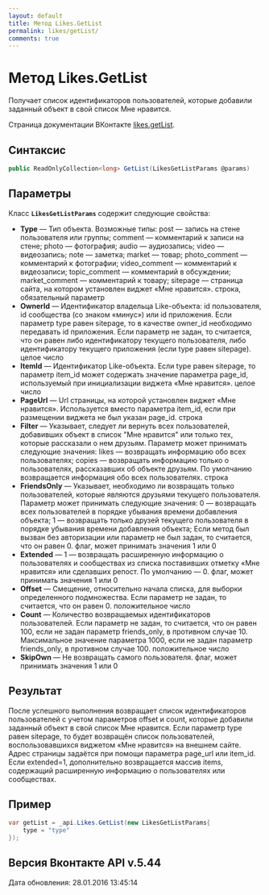 ```yaml
---
layout: default
title: Метод Likes.GetList
permalink: likes/getList/
comments: true
---
```

# Метод Likes.GetList
Получает список идентификаторов пользователей, которые добавили заданный объект в свой список Мне нравится.

Страница документации ВКонтакте [likes.getList](https://vk.com/dev/likes.getList).

## Синтаксис
``` csharp
public ReadOnlyCollection<long> GetList(LikesGetListParams @params)
```

## Параметры
Класс **`LikesGetListParams`** содержит следующие свойства:

+ **Type** — Тип объекта. 
Возможные типы:
post — запись на стене пользователя или группы;
comment — комментарий к записи на стене;
photo — фотография;
audio — аудиозапись;
video — видеозапись;
note — заметка;
market — товар;
photo_comment — комментарий к фотографии;
video_comment — комментарий к видеозаписи;
topic_comment — комментарий в обсуждении;
market_comment — комментарий к товару;
sitepage — страница сайта, на котором установлен виджет «Мне нравится». строка, обязательный параметр
+ **OwnerId** — Идентификатор владельца Like-объекта: id пользователя, id сообщества (со знаком «минус») или id приложения. Если параметр type равен sitepage, то в качестве owner_id необходимо передавать id приложения. Если параметр не задан, то считается, что он равен либо идентификатору текущего пользователя, либо идентификатору текущего приложения (если type равен sitepage). целое число
+ **ItemId** — Идентификатор Like-объекта. Если type равен sitepage, то параметр item_id может содержать значение параметра page_id, используемый при инициализации  виджета «Мне нравится». целое число
+ **PageUrl** — Url страницы, на которой установлен виджет «Мне нравится». Используется вместо параметра item_id, если при размещении виджета не был указан page_id. строка
+ **Filter** — Указывает, следует ли вернуть всех пользователей, добавивших объект в список "Мне нравится" или только тех, которые рассказали о нем друзьям. Параметр может принимать следующие значения: 
likes — возвращать информацию обо всех пользователях; 
copies — возвращать информацию только о пользователях, рассказавших об объекте друзьям.
По умолчанию возвращается информация обо всех пользователях. 
строка
+ **FriendsOnly** — Указывает, необходимо ли возвращать только пользователей, которые являются друзьями текущего пользователя. Параметр может принимать следующие значения: 
0 — возвращать всех пользователей в порядке убывания времени добавления объекта; 
1 — возвращать только друзей текущего пользователя в порядке убывания времени добавления объекта;
Если метод был вызван без авторизации или параметр не был задан, то считается, что он равен 0. 
флаг, может принимать значения 1 или 0
+ **Extended** — 1 — возвращать расширенную информацию о пользователях и сообществах из списка поставивших отметку «Мне нравится» или сделавших репост. По умолчанию — 0. флаг, может принимать значения 1 или 0
+ **Offset** — Смещение, относительно начала списка, для выборки определенного подмножества. Если параметр не задан, то считается, что он равен 0. положительное число
+ **Count** — Количество возвращаемых идентификаторов пользователей.
Если параметр не задан, то считается, что он равен 100, если не задан параметр friends_only, в противном случае 10.
Максимальное значение параметра 1000, если не задан параметр friends_only, в противном случае 100. положительное число
+ **SkipOwn** — Не возвращать самого пользователя. флаг, может принимать значения 1 или 0

## Результат
После успешного выполнения возвращает список идентификаторов пользователей с учетом параметров offset и count, которые добавили заданный объект в свой список Мне нравится. 
Если параметр type равен sitepage, то будет возвращён список пользователей, воспользовавшихся виджетом «Мне нравится» на внешнем сайте. Адрес страницы задаётся при помощи параметра page_url или item_id. 
Если extended=1, дополнительно возвращается массив items, содержащий расширенную информацию о пользователях или сообществах.

## Пример
``` csharp
var getList = _api.Likes.GetList(new LikesGetListParams{
	type = "type"
});
```

## Версия Вконтакте API v.5.44
Дата обновления: 28.01.2016 13:45:14
